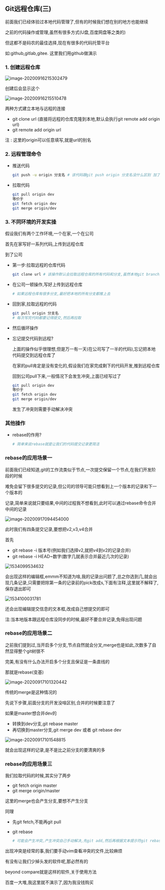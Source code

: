 ## Git远程仓库(三)

前面我们已经体验过本地代码管理了,但有的时候我们想在别的地方也能继续

之前的代码操作或管理,虽然有很多方式(U盘,百度网盘等之类的)

但这都不是码农的最佳选择,现在有很多的代码托管平台

如:github,gitlab,gitee. 这里我们用github做演示

### 1. 创建远程仓库

![image-20200916215302479](C:\Users\WilliamWeson\AppData\Roaming\Typora\typora-user-images\image-20200916215302479.png)

创建后会显示这个

![image-20200916215510478](C:\Users\WilliamWeson\AppData\Roaming\Typora\typora-user-images\image-20200916215510478.png)

两种方式建立本地与远程的连接

+ git clone url (直接将远程的仓库克隆到本地,默认会执行git remote add origin url)
+ git remote add origin url

注 : 这里的origin可以任意填写,就是url的别名

### 2. 远程管理命令

+ 推送代码

  ```bash
  git push -u origin 分支名 # 该代码跟git push origin 分支名没什么区别 加了-u以后执行git push就跟 git push origin 分支名一样的
  ```

+ 拉取代码

  ```bash
  git pull origin dev
  等价于 
  git fetch origin dev
  git merge origin/dev
  ```

  

### 3. 不同环境的开发实操

假设我们有两个工作环境,一个在家,一个在公司

首先在家写好一系列代码,上传到远程仓库

到了公司

+ 第一步:拉取远程的仓库代码

  ```bash
  git clone url # 该操作默认会拉取远程仓库的所有代码和分支,虽然本地git branch只会显示master分支,但还是可以git checkout 分支名
  ```

+ 在公司一顿操作,写好上传到远程仓库

  ```bash
  # 如果远程仓库有很多分支,最好把本地的所有分支都推上去
  ```

+ 回到家,拉取远程的代码

  ```bash
  git pull origin 分支名 
  # 每次写完代码都要记得提交,然后再拉取
  ```

+ 然后循环操作

+ 忘记提交代码到远程?

  上面的操作似乎很理想,但是万一有一天(在公司写了一半的代码),忘记把本地代码提交到远程仓库了

  在家的pull肯定是没有变化的,假设我们在家完成剩下的代码开发,推到远程仓库

  回到公司pull下来,一般情况下会发生冲突,上面已经写过了

  ```bash
  git pull origin dev
  等价于 
  git fetch origin dev
  git merge origin/dev
  ```

  发生了冲突则需要手动解决冲突

### 其他操作

+ rebase的作用?

  ```bash
  # 简单来说rebase就是让我们的代码提交记录更简洁
  ```

### rebase的应用场景一

前面我们已经知道,git的工作流类似于节点,一次提交保留一个节点,在我们开发阶段的时候

难免会留下很多提交的记录,但公司的领导可能只想看到上一个版本的记录和下一个版本的

记录,简单来说就只要结果,中间的过程我不想看到,此时可以通过rebase命令合并中间的记录

![image-20200917094454000](C:\Users\WilliamWeson\AppData\Roaming\Typora\typora-user-images\image-20200917094454000.png)

此时我们有四条提交记录,要想把v2,v3,v4合并

首先

+ git rebase -i 版本号(例如我们选择v2,就把v4到v2的记录合并)
+ git rebase -i HEAD~数字(数字几就表示合并最近几次的记录)

![1534099534632](https://images2018.cnblogs.com/blog/1283612/201808/1283612-20180813030742762-1378297184.png)

会出现这样的编辑框,emmm不知道为啥,我的记录出问题了,总之你选到几,就会出现几条记录,只需要把除第一条的记录前的pick改成s,下面有注释,这里就不解释了,保存退出即可

![1534100031781](https://images2018.cnblogs.com/blog/1283612/201808/1283612-20180813030743228-96341118.png)

还会出现编辑提交信息的文本框,改成自己想提交的即可

注:当本地版本跟远程仓库没同步的时候,最好不要合并记录,免得出现问题

### rebase的应用场景二

之前我们提到过,当开启多个分支,节点自然就会分叉,merge也是如此,次数多了自然显得整个git树很不

完美,有没有什么办法开启多个分支且保证是一条直线的

那就是rebase(变基)

![image-20200917101320442](C:\Users\WilliamWeson\AppData\Roaming\Typora\typora-user-images\image-20200917101320442.png)

传统的merge是这种情况的

先说下步骤,前面分支的开发没啥区别,合并的时候要注意了

如果是master想合并dev的

+ 转换到dev分支,git rebase master
+ 再切换到master分支,git merge dev 或者 git rebase dev

![image-20200917101548815](C:\Users\WilliamWeson\AppData\Roaming\Typora\typora-user-images\image-20200917101548815.png)

就会出现这样的记录,是不是比之前分支的要清爽的多

### rebase的应用场景三

我们拉取代码的时候,其实分了两步

+ git fetch origin master
+ git merge origin/master

这里的merge也会产生分支,要想不产生分支

同理

+ 先git fetch,不能再git pull

+ git rebase

  ```bash
  # 可能会产生冲突,产生冲突自己手动解决,先git add,然后再根据文本提示符git rebase --continue,合并记录就好了
  ```

  

出现冲突是经常的事,我们要手动vim查看冲突的文件,比较麻烦

有没有让我们少掉头发的软件呢,那必然有的

beyond compare就是这样的软件,关于使用方法

百度一大堆,我这里就不演示了,因为我没钱购买